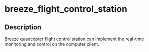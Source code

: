 # breeze_flight_control_station

## Description

Breeze quadcopter flight control station can implement the real-time monitoring and control on the computer client.
